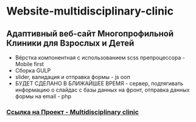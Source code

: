 # Website-multidisciplinary-clinic

## Адаптивный веб-сайт Многопрофильной Клиники для Взрослых и Детей
* Вёрстка компонентная с использованием scss препроцессора - Mobile first 
* Сборка GULP
* slider, валидация и отправка формы - js oоп
* БУДЕТ СДЕЛАНО В БЛИЖАЙШЕЕ ВРЕМЯ - сервер, подтягивать информацию о слайдас с базы данных на фронт, отправка данных формы на email - php

### [Ссылка на Проект - Multidisciplinary clinic](https://website-multidisciplinary-clinic.vercel.app/)